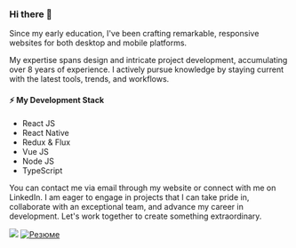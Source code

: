 ### Hi there 👋

Since my early education, I've been crafting remarkable, responsive websites for both desktop and mobile platforms.

My expertise spans design and intricate project development, accumulating over 8 years of experience.
I actively pursue knowledge by staying current with the latest tools, trends, and workflows.


#### ⚡ My Development Stack
* React JS
* React Native
* Redux & Flux
* Vue JS
* Node JS 
* TypeScript

You can contact me via email through my website or connect with me on LinkedIn.
I am eager to engage in projects that I can take pride in, collaborate with an exceptional team, and advance my career in development.
Let's work together to create something extraordinary.


[![](https://img.shields.io/badge/website-000000?style=for-the-badge&logo=About.me&logoColor=white)](https://toropanov.com) [![Резюме](https://img.shields.io/badge/hh.ru-999999?style=for-the-badge&logo=Резюме&label=Резюме&labelColor=333333)](https://hh.ru/resume/9f805d08ff0c1a3eca0039ed1f367a7a624d78)
